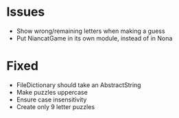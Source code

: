 Issues
======

- Show wrong/remaining letters when making a guess
- Put NiancatGame in its own module, instead of in Nona

# Fixed
- FileDictionary should take an AbstractString
- Make puzzles uppercase
- Ensure case insensitivity
- Create only 9 letter puzzles